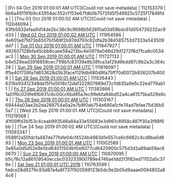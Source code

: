 | [Fri 04 Oct 2019 01:00:01 AM UTC](Could not save metadata) | 112153379 | 6b6a491191b9c43954ac352cf153e67fdb0b7572fd5f549925c5725f17848fda | 
| [Thu 03 Oct 2019 01:00:02 AM UTC](Could not save metadata) | 112046094 | 93fb5832efaa9d14de2bc36c9c9698b5626f0a03d58bdc61d054739232ac9d33 | 
| [Wed 02 Oct 2019 01:00:02 AM UTC]() | 111954586 | 4e601ad7fd73b6507b1589f2b97dd793c82dfa2b384585752d7333a543509dd7 | 
| [Tue 01 Oct 2019 01:00:01 AM UTC]() | 111847927 | 492607128bfa45cbb6caee58a213bc4e0979a046d29d1272f8d7fca6c0534ac3 | 
| [Mon 30 Sep 2019 01:00:01 AM UTC]() | 111727132 | b4e529ead3918858cec71f8b1c83139e8b38fca3af29d9bdd87c9b2a3c364c28 | 
| [Sun 29 Sep 2019 01:00:01 AM UTC]() | 111619097 | ff5e401759fa7d653628d3b3face1129db680d9fa75ff70d0072b936207b4008 | 
| [Sat 28 Sep 2019 01:00:01 AM UTC]() | 111526443 | 6316e93412348da15f1e5018c12daf322807969d72cfd835a9e5c32ed776ab11 | 
| [Fri 27 Sep 2019 01:00:01 AM UTC]() | 111382666 | 1a01f6c029fe6fb931c6c00cc6bd95a7ec99ebfa84bd52a4ca61575ba529e6c4 | 
| [Thu 26 Sep 2019 01:00:01 AM UTC]() | 111303167 | 69444a03ae2b2da288754a0a2e7b8f0ab754e680a1cfe74ad7bfae75d36b55a7 | 
| [Wed 25 Sep 2019 01:00:01 AM UTC](Could not save metadata) | 111219568 | 41f09ffd3b153c4ceab993546a84a33e55683e3d961c8958c487f30a3f98f6bb | 
| [Tue 24 Sep 2019 01:00:02 AM UTC](Could not save metadata) | 111093347 | 0588f2a50fdcfa487de77fafe04cf4524b4983d1e557ce6c6682c4cd8ba0d893 | 
| [Mon 23 Sep 2019 01:00:01 AM UTC]() | 111002589 | 3e85a0d5d52e9e5bd64011504bf0e8077cd6420900c575d3d2a89ab59ac60670 | 
| [Sun 22 Sep 2019 01:00:00 AM UTC]() | 110870095 | b5c76c12a86109540eccbc033233900789e4746ae1dd2f3f82ed71152a5c378e | 
| [Sat Sep 21 01:00:01 UTC 2019]() | 110763599 | fadce28d9279c93d87a4a6f737f920569123b5dc9e2b05d9aaae0094802a84c6 | 
